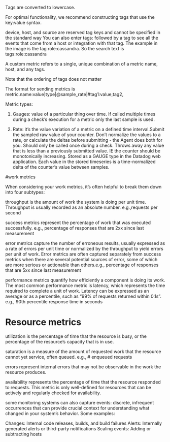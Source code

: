 Tags are converted to lowercase.

For optimal functionality, we recommend constructing tags that use the key:value syntax.

device, host, and source are reserved tag keys and cannot be specified in the standard way
You can also enter tags: followed by a tag to see all the events that come from a host or integration with that tag. The example in the image is the tag role:cassandra. So the search text is tags:role:cassandra

A custom metric refers to a single, unique combination of a metric name, host, and any tags.

Note that the ordering of tags does not matter

The format for sending metrics is metric.name:value|type|@sample_rate|#tag1:value,tag2,

Metric types: 

1. Gauges:  value of a particular thing over time. If called multiple times during a check’s execution for a metric only the last sample is used.

2. Rate: it’s the value variation of a metric on a defined time interval.Submit the sampled raw value of your counter. Don’t normalize the values to a rate, or calculate the deltas before submitting - the Agent does both for you. Should only be called once during a check.
Throws away any value that is less than a previously submitted value. IE the counter should be monotonically increasing.
Stored as a GAUGE type in the Datadog web application. Each value in the stored timeseries is a time-normalized delta of the counter’s value between samples.

#work metrics

When considering your work metrics, it’s often helpful to break them down into four subtypes:

throughput is the amount of work the system is doing per unit time. Throughput is usually recorded as an absolute number. e.g.,requests per second

success metrics represent the percentage of work that was executed successfully. e.g., percentage of responses that are 2xx since last measurement

error metrics capture the number of erroneous results, usually expressed as a rate of errors per unit time or normalized by the throughput to yield errors per unit of work. Error metrics are often captured separately from success metrics when there are several potential sources of error, some of which are more serious or actionable than others.e.g., percentage of responses that are 5xx since last measurement

performance metrics quantify how efficiently a component is doing its work. The most common performance metric is latency, which represents the time required to complete a unit of work. Latency can be expressed as an average or as a percentile, such as “99% of requests returned within 0.1s”. e.g., 90th percentile response time in seconds

# Resource metrics

utilization is the percentage of time that the resource is busy, or the percentage of the resource’s capacity that is in use.

saturation is a measure of the amount of requested work that the resource cannot yet service, often queued. e.g., # enqueued requests

errors represent internal errors that may not be observable in the work the resource produces.

availability represents the percentage of time that the resource responded to requests. This metric is only well-defined for resources that can be actively and regularly checked for availability.

some monitoring systems can also capture events: discrete, infrequent occurrences that can provide crucial context for understanding what changed in your system’s behavior. Some examples:

Changes: Internal code releases, builds, and build failures
Alerts: Internally generated alerts or third-party notifications
Scaling events: Adding or subtracting hosts
